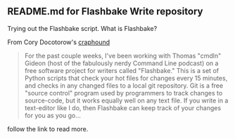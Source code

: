 README.md for Flashbake Write repository
---
Trying out the Flashbake script. What is Flashbake?

From Cory Docotorow's [craphound](http://craphound.com/?p=2171)

>For the past couple weeks, I've been working with Thomas "cmdln" Gideon (host of the fabulously nerdy Command Line podcast) on a free software project for writers called "Flashbake." This is a set of Python scripts that check your hot files for changes every 15 minutes, and checks in any changed files to a local git repository. Git is a free "source control" program used by programmers to track changes to source-code, but it works equally well on any text file. If you write in a text-editor like I do, then Flashbake can keep track of your changes for you as you go…

follow the link to read more.